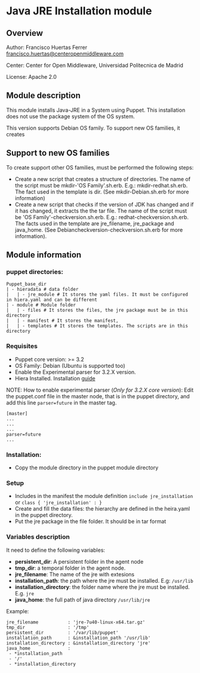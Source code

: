 # Java JRE Installation module

## Overview 

Author: Francisco Huertas Ferrer <francisco.huertas@centeropenmiddleware.com>

Center: Center for Open Middleware, Universidad Politecnica de Madrid

License: Apache 2.0

## Module description

This module installs Java-JRE in a System using Puppet. This installation does not use the package system of the OS system.

This version supports Debian OS family. To support new OS families, it creates  

## Support to new OS families

To create support other OS families, must be performed the following steps: 
* Create a new script that creates a structure of directories. The name of the script must be mkdir-'OS Family'.sh.erb. E.g.: mkdir-redhat.sh.erb. The fact used in the template is dir. (See mkdir-Debian.sh.erb for more information)
* Create a new script that checks if the version of JDK has changed and if it has changed, it extracts the the tar file. The name of the script must be 'OS Family'-checkversion.sh.erb. E.g.: redhat-checkversion.sh.erb. The facts used in the template are jre_filename, jre_package and java_home. (See Debiancheckversion-checkversion.sh.erb for more information). 

## Module information

### puppet directories: 

    Puppet_base_dir
    | - hieradata # data folder
    |   | - jre_module # It stores the yaml files. It must be configured in hiera.yaml and can be different
    | - module # Module folder
    |   | - files # It stores the files, the jre package must be in this directory
    |   | - manifest # It stores the manifest, 
    |   | - templates # It stores the templates. The scripts are in this directory


### Requisites 

* Puppet core version: >= 3.2
* OS Family: Debian (Ubuntu is supported too)
* Enable the Experimental parser for 3.2.X version. 
* Hiera Installed.  Installation [guide](http://docs.puppetlabs.com/hiera/1/installing.html)

NOTE: How to enable experimental parser (*Only for 3.2.X core version*): Edit the puppet.conf file in the master node, that is in the puppet directory, and add this line ``parser=future`` in the master tag. 

    [master]
    ... 
    ...
    ...
    parser=future
    ...

### Installation: 

* Copy the module directory in the puppet module directory

### Setup

* Includes in the manifest the module definition ``include jre_installation`` or ``class { 'jre_installation' : }``
* Create and fill the data files: the hierarchy are defined in the heira.yaml in the puppet directory.
* Put the jre package in the file folder. It should be in tar format

### Variables description

It need to define the following variables: 
* **persistent_dir**: A persistent folder in the agent node
* **tmp_dir**: a temporal folder in the agent node. 
* **jre_filename**: The name of the jre with extesions
* **installation_path**: the path where the jre must be installed. E.g: ``/usr/lib``
* **installation_directory**: the folder name where the jre must be installed. E.g. ``jre``
* **java_home**: the full path of java directory ``/usr/lib/jre``

Example: 

    jre_filename           : 'jre-7u40-linux-x64.tar.gz'
    tmp_dir                : '/tmp'
    persistent_dir         : '/var/lib/puppet'
    installation_path      : &installation_path '/usr/lib'
    installation_directory : &installation_directory 'jre'
    java_home              :
     - *installation_path
     - '/'
     - *installation_directory


